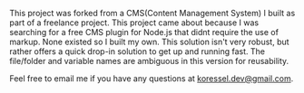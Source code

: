 This project was forked from a CMS(Content Management System) I built as part of a freelance project. This project came about because I was searching for a free CMS plugin for Node.js that didnt require the use of markup. None existed so I built my own. This solution isn't very robust, but rather offers a quick drop-in solution to get up and running fast. The file/folder and variable names are ambiguous in this version for reusability.

Feel free to email me if you have any questions at koressel.dev@gmail.com.